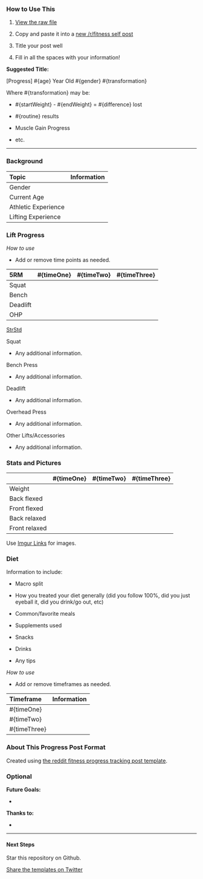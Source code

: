 ### How to Use This

1. [View the raw file](https://raw.githubusercontent.com/cjbarber/FitnessProgressPosts/master/README.md)

2. Copy and paste it into a [new /r/fitness self post](http://www.reddit.com/r/Fitness/submit?selftext=true)

3. Title your post well

4. Fill in all the spaces with your information!

**Suggested Title:**

[Progress] #{age} Year Old #{gender} #{transformation}

Where #{transformation} may be:

 - \#{startWeight} - #{endWeight} = #{difference} lost

 - \#{routine} results

 - Muscle Gain Progress

 - etc.

-----

### Background

|Topic              |Information|
|:------------------|:----------|
|Gender             |           |
|Current Age        |           |
|Athletic Experience|           |
|Lifting Experience |           |

### Lift Progress

*How to use*

- Add or remove time points as needed.

|5RM      |#{timeOne}|#{timeTwo}|#{timeThree}|
|:--------|:--------:|:--------:|:----------:|
|Squat    |          |          |            |
|Bench    |          |          |            |
|Deadlift |          |          |            |
|OHP      |          |          |            |

[StrStd]()

Squat

 * Any additional information.

Bench Press

 * Any additional information.

Deadlift

 * Any additional information.

Overhead Press

 * Any additional information.

Other Lifts/Accessories

 * Any additional information.

### Stats and Pictures

|              |#{timeOne}|#{timeTwo}|#{timeThree}|
|:-------------|---------:|---------:|-----------:|
|Weight        |          |          |            |
|Back flexed   |          |          |            |
|Front flexed  |          |          |            |
|Back relaxed  |          |          |            |
|Front relaxed |          |          |            |

Use [Imgur Links](http://imgur.com/%) for images.

### Diet

Information to include:

 * Macro split

 * How you treated your diet generally (did you follow 100%, did you just eyeball it, did you drink/go out, etc)

 * Common/favorite meals

 * Supplements used

 * Snacks

 * Drinks

 * Any tips

*How to use*

 - Add or remove timeframes as needed.

|Timeframe   |Information|
|:-----------|:----------|
|#{timeOne}  |           |
|#{timeTwo}  |           |
|#{timeThree}|           |


### About This Progress Post Format

Created using [the reddit fitness progress tracking post template]().

### Optional

**Future Goals:**

 - 

**Thanks to:**

 - 

----------

#### Next Steps

Star this repository on Github.

[Share the templates on Twitter](https://twitter.com/intent/tweet?related=chrisbarber&text=How%20to%20properly%20showcase%20fitness%20progress,%20courtesy%20of%20reddit&url=http://www.reddit.com/r/Fitness/comments/2bypdy/how_to_write_awesome_progress_posts_the_rfitness/&via=chrisbarber)